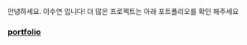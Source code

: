 안녕하세요. 이수연 입니다! 더 많은 프로젝트는 아래 포트폴리오를 확인 해주세요
### [portfolio](https://suye0n6.notion.site/portfolio-a345022a7d7c4c1494a297698d792009?pvs=4)
